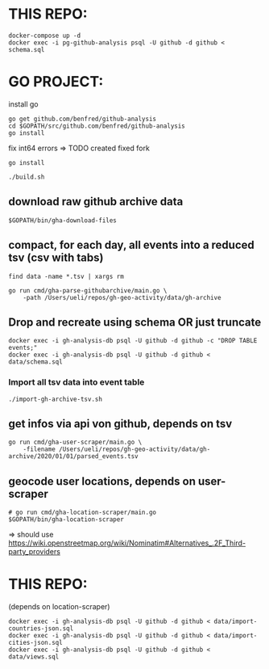 # THIS REPO:

````shell script
docker-compose up -d
docker exec -i pg-github-analysis psql -U github -d github < schema.sql
````

# GO PROJECT:

install go
````shell script
go get github.com/benfred/github-analysis
cd $GOPATH/src/github.com/benfred/github-analysis
go install
````
fix int64 errors => TODO created fixed fork

`go install`

`./build.sh`

## download raw github archive data
`$GOPATH/bin/gha-download-files`


## compact, for each day, all events into a reduced tsv (csv with tabs)
```shell script
find data -name *.tsv | xargs rm

go run cmd/gha-parse-githubarchive/main.go \
    -path /Users/ueli/repos/gh-geo-activity/data/gh-archive
```

## Drop and recreate using schema OR just truncate
```shell script
docker exec -i gh-analysis-db psql -U github -d github -c "DROP TABLE events;"
docker exec -i gh-analysis-db psql -U github -d github < data/schema.sql
```

### Import all tsv data into event table
`./import-gh-archive-tsv.sh`


## get infos via api von github, depends on tsv
```shell script
go run cmd/gha-user-scraper/main.go \
    -filename /Users/ueli/repos/gh-geo-activity/data/gh-archive/2020/01/01/parsed_events.tsv
```

## geocode user locations, depends on user-scraper
````shell script
# go run cmd/gha-location-scraper/main.go
$GOPATH/bin/gha-location-scraper
````
=> should use https://wiki.openstreetmap.org/wiki/Nominatim#Alternatives_.2F_Third-party_providers


# THIS REPO:
(depends on location-scraper)

````shell script
docker exec -i gh-analysis-db psql -U github -d github < data/import-countries-json.sql
docker exec -i gh-analysis-db psql -U github -d github < data/import-cities-json.sql
docker exec -i gh-analysis-db psql -U github -d github < data/views.sql
````
